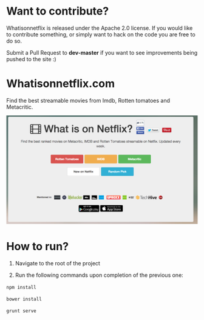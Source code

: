 # Want to contribute?

Whatisonnetflix is released under the Apache 2.0 license. If you would like to contribute something, or simply want to hack on the code you are free to do so.

Submit a Pull Request to **dev-master** if you want to see improvements being pushed to the site :)

# Whatisonnetflix.com

Find the best streamable movies from Imdb, Rotten tomatoes and Metacritic.


![alt](https://github.com/ltalhouarne/whatisonnetflix/blob/master/img/screenshot.png)

# How to run?

1) Navigate to the root of the project

2) Run the following commands upon completion of the previous one:

`npm install`

`bower install`

`grunt serve`
